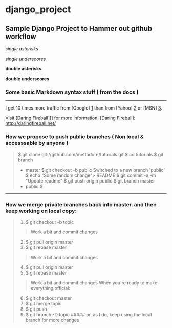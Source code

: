 # django_project

## Sample Django Project to Hammer out github workflow

*single asterisks*

_single underscores_

**double asterisks**

__double underscores__

### Some basic Markdown syntax stuff ( from the docs )

***

I get 10 times more traffic from [Google] [1] than from
[Yahoo] [2] or [MSN] [3].

  [1]: http://google.com/        "Google"
  [2]: http://search.yahoo.com/  "Yahoo Search"
  [3]: http://search.msn.com/    "MSN Search"



Visit [Daring Fireball][] for more information.
[Daring Fireball]: http://daringfireball.net/ 

### How we propose to push public branches ( Non local & accesssable by anyone )

> $ git clone git://github.com/mettadore/tutorials.git
> $ cd tutorials
> $ git branch
> * master
> $ git checkout -b public
> Switched to a new branch 'public'
> $ echo "Some random change"&gt; README
> $ git commit -a -m "Update readme"
> $ git push origin public
> $ git branch
> master
> * public
> $

***

### How we merge private branches back into master. and then keep working on local copy: 

> 1. $ git checkout -b topic
> > Work a bit and commit changes
> 2. $ git pull origin master
> 3. $ git rebase master
> > Work a bit and commit changes
> 4. $ git pull origin master
> 5. $ git rebase master
> > Work a bit and commit changes
> > When you're ready to make everything official:
> 6. $ git checkout master
> 7. $ git merge topic
> 8. $ git push
> 9. $ git branch -D topic  ##### or, as I do, keep using the local branch for more changes
 


